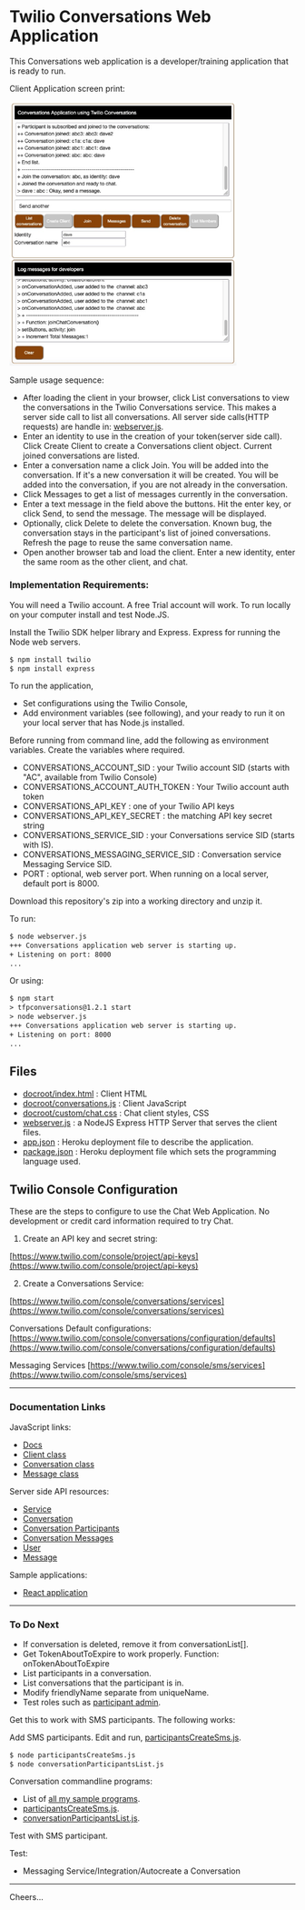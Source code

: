 # Twilio Conversations Web Application

This Conversations web application is a developer/training application that is ready to run. 

Client Application screen print:

<img src="clientapp.jpg" width="400"/>

Sample usage sequence:
+ After loading the client in your browser, 
click List conversations to view the conversations in the Twilio Conversations service.
This makes a server side call to list all conversations.
All server side calls(HTTP requests) are handle in: [webserver.js](webserver.js).
+ Enter an identity to use in the creation of your token(server side call).
Click Create Client to create a Conversations client object.
Current joined conversations are listed.
+ Enter a conversation name a click Join.
You will be added into the conversation.
If it's a new conversation it will be created.
You will be added into the conversation, if you are not already in the conversation.
+ Click Messages to get a list of messages currently in the conversation.
+ Enter a text message in the field above the buttons.
Hit the enter key, or click Send, to send the message.
The message will be displayed.
+ Optionally, click Delete to delete the conversation.
Known bug, the conversation stays in the participant's list of joined conversations.
Refresh the page to reuse the same conversation name.
+ Open another browser tab and load the client.
Enter a new identity, enter the same room as the other client, and chat.

### Implementation Requirements:

You will need a Twilio account. A free Trial account will work.
To run locally on your computer install and test Node.JS.

Install the Twilio SDK helper library and Express.
Express for running the Node web servers.
````
$ npm install twilio
$ npm install express
````

To run the application,
+ Set configurations using the Twilio Console,
+ Add environment variables (see following), 
and your ready to run it on your local server that has Node.js installed.

Before running from command line, add the following as environment variables.
Create the variables where required.
+ CONVERSATIONS_ACCOUNT_SID : your Twilio account SID (starts with "AC", available from Twilio Console)
+ CONVERSATIONS_ACCOUNT_AUTH_TOKEN : Your Twilio account auth token
+ CONVERSATIONS_API_KEY : one of your Twilio API keys
+ CONVERSATIONS_API_KEY_SECRET : the matching API key secret string
+ CONVERSATIONS_SERVICE_SID : your Conversations service SID (starts with IS).
+ CONVERSATIONS_MESSAGING_SERVICE_SID : Conversation service Messaging Service SID.
+ PORT : optional, web server port. When running on a local server, default port is 8000.

Download this repository's zip into a working directory and unzip it.

To run:
````
$ node webserver.js 
+++ Conversations application web server is starting up.
+ Listening on port: 8000
...
````
Or using:
````
$ npm start
> tfpconversations@1.2.1 start
> node webserver.js
+++ Conversations application web server is starting up.
+ Listening on port: 8000
...
````

## Files

- [docroot/index.html](docroot/index.html) : Client HTML
- [docroot/conversations.js](docroot/conversations.js) : Client JavaScript
- [docroot/custom/chat.css](docroot/custom/chat.css) : Chat client styles, CSS
- [webserver.js](webserver.js) : a NodeJS Express HTTP Server that serves the client files.
- [app.json](app.json) : Heroku deployment file to describe the application.
- [package.json](package.json) : Heroku deployment file which sets the programming language used.

## Twilio Console Configuration

These are the steps to configure to use the Chat Web Application.
No development or credit card information required to try Chat.

1. Create an API key and secret string:

[https://www.twilio.com/console/project/api-keys](https://www.twilio.com/console/project/api-keys)

2. Create a Conversations Service:

[https://www.twilio.com/console/conversations/services](https://www.twilio.com/console/conversations/services)

Conversations Default configurations:
[https://www.twilio.com/console/conversations/configuration/defaults](https://www.twilio.com/console/conversations/configuration/defaults)

Messaging Services
[https://www.twilio.com/console/sms/services](https://www.twilio.com/console/sms/services)

--------------------------------------------------------------------------------
### Documentation Links

JavaScript links:
+ [Docs](https://media.twiliocdn.com/sdk/js/conversations/releases/1.2.1/docs/)
+ [Client class](https://media.twiliocdn.com/sdk/js/conversations/releases/1.2.1/docs/Client.html)
+ [Conversation class](https://media.twiliocdn.com/sdk/js/conversations/releases/1.2.1/docs/Conversation.html)
+ [Message class](https://media.twiliocdn.com/sdk/js/conversations/releases/1.2.1/docs/Message.html)

Server side API resources:
+ [Service](https://www.twilio.com/docs/conversations/api/service-resource)
+ [Conversation](https://www.twilio.com/docs/conversations/api/conversation-resource)
+ [Conversation Participants](https://www.twilio.com/docs/conversations/api/conversation-participant-resource)
+ [Conversation Messages](https://www.twilio.com/docs/conversations/api/conversation-message-resource)
+ [User](https://www.twilio.com/docs/conversations/api/user-resource)
+ [Message](https://www.twilio.com/docs/conversations/api/service-conversation-message-resource)

Sample applications:
+ [React application](https://www.twilio.com/docs/conversations/javascript/exploring-conversations-javascript-quickstart)
 
--------------------------------------------------------------------------------
### To Do Next

+ If conversation is deleted, remove it from conversationList[].
+ Get TokenAboutToExpire to work properly. Function: onTokenAboutToExpire
+ List participants in a conversation.
+ List conversations that the participant is in.
+ Modify friendlyName separate from uniqueName.
+ Test roles such as [participant admin](https://www.twilio.com/docs/conversations/api/role-resource).

Get this to work with SMS participants.
The following works:

Add SMS participants. Edit and run, [participantsCreateSms.js](https://github.com/tigerfarm/work/blob/master/conversations/participantsCreateSms.js).
````
$ node participantsCreateSms.js
$ node conversationParticipantsList.js
````
Conversation commandline programs:
+ List of [all my sample programs](https://github.com/tigerfarm/work/tree/master/conversations).
+ [participantsCreateSms.js](https://github.com/tigerfarm/work/blob/master/conversations/participantsCreateSms.js).
+ [conversationParticipantsList.js](https://github.com/tigerfarm/work/blob/master/conversations/conversationParticipantsList.js).

Test with SMS participant.

Test:
+ Messaging Service/Integration/Autocreate a Conversation

--------------------------------------------------------------------------------
Cheers...
